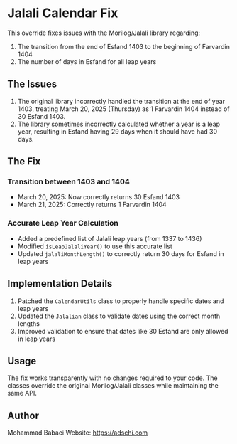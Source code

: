 # Jalali Calendar Fix

This override fixes issues with the Morilog/Jalali library regarding:
1. The transition from the end of Esfand 1403 to the beginning of Farvardin 1404
2. The number of days in Esfand for all leap years

## The Issues

1. The original library incorrectly handled the transition at the end of year 1403, treating March 20, 2025 (Thursday) as 1 Farvardin 1404 instead of 30 Esfand 1403.
2. The library sometimes incorrectly calculated whether a year is a leap year, resulting in Esfand having 29 days when it should have had 30 days.

## The Fix

### Transition between 1403 and 1404
- March 20, 2025: Now correctly returns 30 Esfand 1403
- March 21, 2025: Correctly returns 1 Farvardin 1404

### Accurate Leap Year Calculation
- Added a predefined list of Jalali leap years (from 1337 to 1436)
- Modified `isLeapJalaliYear()` to use this accurate list
- Updated `jalaliMonthLength()` to correctly return 30 days for Esfand in leap years

## Implementation Details
1. Patched the `CalendarUtils` class to properly handle specific dates and leap years
2. Updated the `Jalalian` class to validate dates using the correct month lengths
3. Improved validation to ensure that dates like 30 Esfand are only allowed in leap years

## Usage

The fix works transparently with no changes required to your code. The classes override the original Morilog/Jalali classes while maintaining the same API.

## Author
Mohammad Babaei
Website: https://adschi.com 